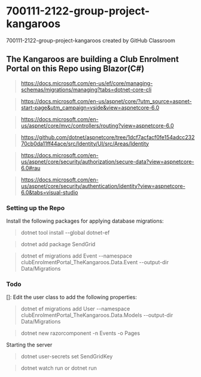 # 700111-2122-group-project-kangaroos
700111-2122-group-project-kangaroos created by GitHub Classroom

## The Kangaroos are building a Club Enrolment Portal on this Repo using Blazor(C#)

> https://docs.microsoft.com/en-us/ef/core/managing-schemas/migrations/managing?tabs=dotnet-core-cli

> https://docs.microsoft.com/en-us/aspnet/core/?utm_source=aspnet-start-page&utm_campaign=vside&view=aspnetcore-6.0

> https://docs.microsoft.com/en-us/aspnet/core/mvc/controllers/routing?view=aspnetcore-6.0

> https://github.com/dotnet/aspnetcore/tree/1dcf7acfacf0fe154adcc23270cb0da11ff44ace/src/Identity/UI/src/Areas/Identity

> https://docs.microsoft.com/en-us/aspnet/core/security/authorization/secure-data?view=aspnetcore-6.0#rau

> https://docs.microsoft.com/en-us/aspnet/core/security/authentication/identity?view=aspnetcore-6.0&tabs=visual-studio

### Setting up the Repo

Install the following packages for applying database migrations:

> dotnet tool install --global dotnet-ef

> dotnet add package SendGrid

> dotnet ef migrations add Event --namespace clubEnrolmentPortal_TheKangaroos.Data.Event --output-dir Data/Migrations

### Todo
[]: Edit the user class to add the following properties:
> dotnet ef migrations add User --namespace clubEnrolmentPortal_TheKangaroos.Data.Models --output-dir Data/Migrations 

> dotnet new razorcomponent -n Events -o Pages

Starting the server
> dotnet user-secrets set SendGridKey <key>

> dotnet watch run or dotnet run